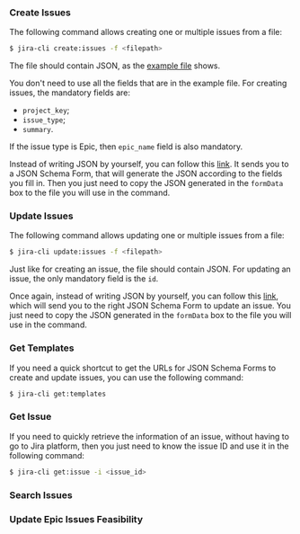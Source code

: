 ### Create Issues

The following command allows creating one or multiple issues from a file:

```bash
$ jira-cli create:issues -f <filepath> 
```

The file should contain JSON, as the [example file](./../file.json) shows.

You don't need to use all the fields that are in the example file. For creating issues, the mandatory fields are: 
- `project_key`;
- `issue_type`;
- `summary`.

If the issue type is Epic, then `epic_name` field is also mandatory.

Instead of writing JSON by yourself, you can follow this [link](t.ly/BGRx). It sends you to a JSON Schema Form, that will generate the JSON according to the fields you fill in. Then you just need to copy the JSON generated in the `formData` box to the file you will use in the command.


### Update Issues

The following command allows updating one or multiple issues from a file:

```bash
$ jira-cli update:issues -f <filepath> 
```

Just like for creating an issue, the file should contain JSON. For updating an issue, the only mandatory field is the `id`.

Once again, instead of writing JSON by yourself, you can follow this [link](t.ly/MNUG), which will send you to the right JSON Schema Form to update an issue. You just need to copy the JSON generated in the `formData` box to the file you will use in the command.

### Get Templates

If you need a quick shortcut to get the URLs for JSON Schema Forms to create and update issues, you can use the following command:

```bash
$ jira-cli get:templates 
```

### Get Issue

If you need to quickly retrieve the information of an issue, without having to go to Jira platform, then you just need to know the issue ID and use it in the following command:

```bash
$ jira-cli get:issue -i <issue_id>
```

### Search Issues

### Update Epic Issues Feasibility
